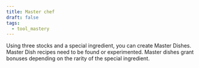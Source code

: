```yaml
---
title: Master chef
draft: false
tags:
  - tool_mastery
---
```

Using three stocks and a special ingredient, you can create Master Dishes. Master Dish recipes need to be found or experimented. Master dishes grant bonuses depending on the rarity of the special ingredient.